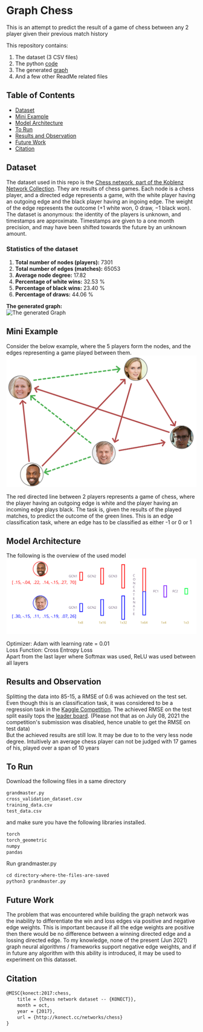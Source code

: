 # Graph Chess

This is an attempt to predict the result of a game of chess between any 2 player given their previous match history <br>

This repository contains:

1. The dataset (3 CSV files)
2. The python [code](GrandMaster.py)
3. The generated [graph](graph.png)
4. And a few other ReadMe related files


## Table of Contents

- [Dataset](#dataset)
- [Mini Example](#mini-example)
- [Model Architecture](#model-architecture)
- [To Run](#to-run)
- [Results and Observation](#results-and-observation)
- [Future Work](#future-work)
- [Citation](#citation)


## Dataset

The dataset used in this repo is the [Chess network, part of the Koblenz Network Collection](http://konect.cc/networks/chess/). They are results of chess games.  Each node is a chess player, and a directed edge represents a game, with the white player having an outgoing edge and the black player having an ingoing edge.  The weight of the edge represents the outcome (+1 white won, 0 draw, −1 black won).  The dataset is anonymous:  the identity of the players is unknown, and timestamps are approximate.  Timestamps are given to a one month precision, and may have been shifted towards the future by an unknown amount.
<br>
### Statistics of the dataset
1. **Total number of nodes (players):** 7301 <br>
2. **Total number of edges (matches):** 65053 <br>
3. **Average node degree:** 17.82 <br>
4. **Percentage of white wins:** 32.53 % <br>
5. **Percentage of black wins:** 23.40 % <br>
6. **Percentage of draws:** 44.06 % <br>

**The generated graph:** 
<br>
![The generated Graph](graph.png)

## Mini Example
Consider the below example, where the 5 players form the nodes, and the edges representing a game played between them. <br>
![demo](demo2.svg) 

The red directed line between 2 players represents a game of chess, where the player having an outgoing edge is white and the player having an incoming edge plays black. The task is, given the results of the played matches, to predict the outcome of the green lines.  This is an edge classification task, where an edge has to be classified as either -1 or 0 or 1


## Model Architecture
The following is the overview of the used model
<br>
![demo](architecture.svg)

Optimizer: Adam with learning rate = 0.01 <br>
Loss Function: Cross Entropy Loss <br>
Apart from the last layer where Softmax was used, ReLU was used between all layers


## Results and Observation
Splitting the data into 85-15, a RMSE of 0.6 was achieved on the test set. Even though this is an classification task, it was considered to be a regression task in the [Kaggle Competition](https://www.kaggle.com/c/chess/overview). The achieved RMSE on the test split easily tops the [leader board](https://www.kaggle.com/c/chess/leaderboard). (Please not that as on July 08, 2021 the competition's submission was disabled, hence unable to get the RMSE on test data)<br>
But the achieved results are still low. It may be due to to the very less node degree. Intuitively an average chess player can not be judged with 17 games of his, played over a span of 10 years


## To Run

Download the following files in a same directory

```
grandmaster.py
cross_validation_dataset.csv
training_data.csv
test_data.csv
```
and make sure you have the following libraries installed.
```
torch
torch_geometric
numpy
pandas
```
Run grandmaster.py 
```
cd directory-where-the-files-are-saved
python3 grandmaster.py
```

## Future Work
The problem that was encountered while building the graph network was the inability to differentiate the win and loss edges via positive and negative edge weights. This is important because if all the edge weights are positive then there would be no difference between a winning directed edge and a lossing directed edge. To my knowledge, none of the present (Jun 2021) graph neural algorithms / frameworks support negative edge weights, and if in future any algorithm with this ability is introduced, it may be used to experiment on this datasset.

## Citation
```
@MISC{konect:2017:chess,
    title = {Chess network dataset -- {KONECT}},
    month = oct,
    year = {2017},
    url = {http://konect.cc/networks/chess}
}
```
